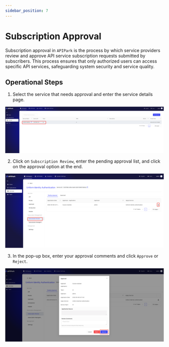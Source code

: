 ```yaml
---
sidebar_position: 7
---
```


# Subscription Approval

Subscription approval in `APIPark` is the process by which service providers review and approve API service subscription requests submitted by subscribers. This process ensures that only authorized users can access specific API services, safeguarding system security and service quality.

## Operational Steps

1. Select the service that needs approval and enter the service details page.

![](images/2024-09-08/30415699670c5235f8b4b9d682d6b1b4e6ecd26624cb658ef283b08487bbd197.png)

2. Click on `Subscription Review`, enter the pending approval list, and click on the approval option at the end.

![](images/2024-09-08/a74e613f1bdb7ca36f0c0e147cb7aa5643eb647c7e5c04d65b734ac57ae6a9c7.png)  

3. In the pop-up box, enter your approval comments and click `Approve` or `Reject`.

![](images/2024-09-08/103b1de917cbfc01c61e148eda37495eff86b045a4148baa88f657487356c4e5.png)  
